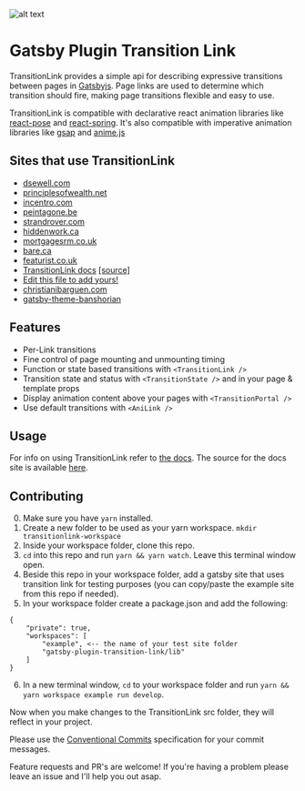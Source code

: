 ![alt text](https://raw.githubusercontent.com/TylerBarnes/gatsby-plugin-transition-link/master/images/gatsby-plugin-transition-link.png "Gatsby Plugin Transition Link logo")

# Gatsby Plugin Transition Link

TransitionLink provides a simple api for describing expressive transitions between pages in [Gatsbyjs](https://www.gatsbyjs.org/). Page links are used to determine which transition should fire, making page transitions flexible and easy to use.

TransitionLink is compatible with declarative react animation libraries like [react-pose](https://popmotion.io/pose/) and [react-spring](https://react-spring.surge.sh/). It's also compatible with imperative animation libraries like [gsap](https://greensock.com) and [anime.js](http://animejs.com/)

## Sites that use TransitionLink

- [dsewell.com](https://dsewell.com/)
- [principlesofwealth.net](http://principlesofwealth.net)
- [incentro.com](https://www.incentro.com/en/)
- [peintagone.be](https://www.peintagone.be/)
- [strandrover.com](https://strandrover.com/)
- [hiddenwork.ca](https://www.hiddenwork.ca/)
- [mortgagesrm.co.uk](https://www.mortgagesrm.co.uk/)
- [bare.ca](https://bare.ca/)
- [featurist.co.uk](https://featurist.co.uk)
- [TransitionLink docs](https://transitionlink.tylerbarnes.ca/) [[source]](https://github.com/TylerBarnes/TransitionLinkDocs/)
- [Edit this file to add yours!](https://github.com/TylerBarnes/gatsby-plugin-transition-link/edit/master/readme.md)
- [christianibarguen.com](https://christianibarguen.com)
- [gatsby-theme-banshorian](https://github.com/webmaeistro/gatsby-theme-banshorian)

## Features

- Per-Link transitions
- Fine control of page mounting and unmounting timing
- Function or state based transitions with `<TransitionLink />`
- Transition state and status with `<TransitionState />` and in your page & template props
- Display animation content above your pages with `<TransitionPortal />`
- Use default transitions with `<AniLink />`

## Usage

For info on using TransitionLink refer to [the docs](https://transitionlink.tylerbarnes.ca/). The source for the docs site is available [here](https://github.com/TylerBarnes/TransitionLinkDocs/).

## Contributing

0. Make sure you have `yarn` installed.
1. Create a new folder to be used as your yarn workspace. `mkdir transitionlink-workspace`
1. Inside your workspace folder, clone this repo.
1. `cd` into this repo and run `yarn && yarn watch`. Leave this terminal window open.
1. Beside this repo in your workspace folder, add a gatsby site that uses transition link for testing purposes (you can copy/paste the example site from this repo if needed).
1. In your workspace folder create a package.json and add the following:

```
{
	"private": true,
	"workspaces": [
		"example", <-- the name of your test site folder
		"gatsby-plugin-transition-link/lib"
	]
}
```

6. In a new terminal window, `cd` to your workspace folder and run `yarn && yarn workspace example run develop`.

Now when you make changes to the TransitionLink src folder, they will reflect in your project.

Please use the [Conventional Commits](https://www.conventionalcommits.org/en/v1.0.0-beta.3/) specification for your commit messages.

Feature requests and PR's are welcome! If you're having a problem please leave an issue and I'll help you out asap.
